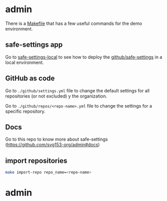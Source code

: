 # admin

There is a [Makefile](./Makefile) that has a few useful commands for the demo environment.

## safe-settings app

Go to [safe-settings-local](./apps/safe-settings-local) to see how to deploy the [github/safe-settings][github-safe-settings] in a local environment.

## GitHub as code

Go to `./github/settings.yml` file to change the default settings for all repositories (or not excluded) y the organization.

Go to `./github/repos/<repo-name>.yml` file to change the settings for a specific repository.

## Docs

Go to this repo to know more about safe-settings (<https://github.com/svg153-org/admin#docs>)

## import repositories

```bash
make import-repo repo_name=<repo-name>
```

<!-- Links -->
[github-safe-settings]: https://github.com/github/safe-settings
# admin
